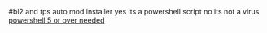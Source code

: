#bl2 and tps auto mod installer
yes its a powershell script
no its not a virus
[powershell 5 or over needed](https://learn.microsoft.com/en-us/powershell/scripting/install/installing-powershell-on-windows?view=powershell-7.3)
